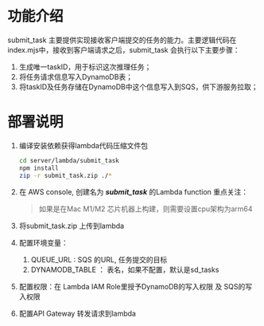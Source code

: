 # 功能介绍
submit_task 主要提供实现接收客户端提交的任务的能力。主要逻辑代码在index.mjs中，接收到客户端请求之后，submit_task 会执行以下主要步骤：
1. 生成唯一taskID，用于标识这次推理任务；
2. 将任务请求信息写入DynamoDB表；
3. 将taskID及任务存储在DynamoDB中这个信息写入到SQS，供下游服务拉取；

# 部署说明
1. 编译安装依赖获得lambda代码压缩文件包
   ``` bash
   cd server/lambda/submit_task 
   npm install
   zip -r submit_task.zip ./*
   ```
1. 在 AWS console, 创建名为 ***submit_task*** 的Lambda function 
    重点关注：
    > 如果是在Mac M1/M2 芯片机器上构建，则需要设置cpu架构为arm64 

2. 将submit_task.zip 上传到lambda
3. 配置环境变量：
   1) QUEUE_URL  : SQS 的URL, 任务提交的目标
   3) DYNAMODB_TABLE ： 表名，如果不配置，默认是sd_tasks
4. 配置权限：在 Lambda IAM Role里授予DynamoDB的写入权限 及 SQS的写入权限
5. 配置API Gateway 转发请求到lambda